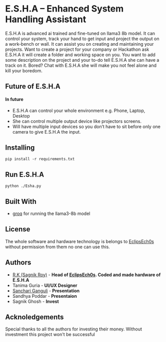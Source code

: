 # E.S.H.A – Enhanced System Handling Assistant

E.S.H.A is advanced ai trained and fine-tuned on llama3 8b model. It can control your system, track your hand to get input and project the output on a work-bench or wall. It can assist you on creating and maintaining your projects. Want to create a project for your company or Hackathon ask E.S.H.A it will create a folder and working space on you. You want to add some description on the project and your to-do tell E.S.H.A she can have a track on it. Bored? Chat with E.S.H.A she will make you not feel alone and kill your boredom.

## Future of E.S.H.A
#### In future
* E.S.H.A can control your whole environment e.g. Phone, Laptop, Desktop
* She can control multiple output device like projectors screens.
* Will have multiple input devices so you don’t have to sit before only one camera to give E.S.H.A the input.

## Installing
```
pip install -r requirements.txt
```
## Run E.S.H.A
```
python ./Esha.py
```
## Built With
* [groq](https://console.groq.com/) for running the llama3-8b model

## License
The whole software and hardware technology is belongs to [EclipsEch0s](https://github.com/EclipsEch0s) without permission from them no one can use this.

## Authors
* [R.K (Sagnik Roy)](https://github.com/CoderSagnik00) - **Head of [EclipsEch0s](https://github.com/EclipsEch0s). Coded and made hardware of E.S.H.A**
* Tanima Guria - **UI/UX Designer**
* [Sanchari Ganguli](https://www.linkedin.com/in/sanchari-ganguly-394810338?utm_source=share&utm_campaign=share_via&utm_content=profile&utm_medium=android_app) - **Presentation**
* Sandhya Poddar - **Presentaion**
* Sagnik Ghosh - **Invest**

## Acknoledgements
Special thanks to all the authors for investing their money. Without investment this project won't be successful
